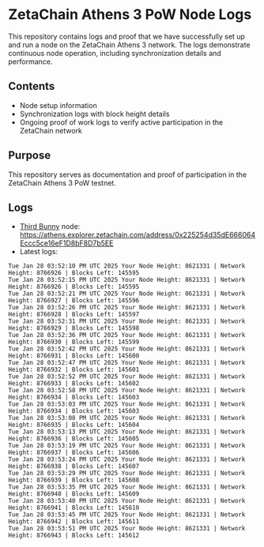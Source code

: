 # ZetaChain Athens 3 PoW Node Logs
This repository contains logs and proof that we have successfully set up and run a node on the ZetaChain Athens 3 network. The logs demonstrate continuous node operation, including synchronization details and performance.

## Contents
- Node setup information
- Synchronization logs with block height details
- Ongoing proof of work logs to verify active participation in the ZetaChain network

## Purpose
This repository serves as documentation and proof of participation in the ZetaChain Athens 3 PoW testnet.

## Logs

- [Third Bunny](https://thirdbunny.xyz/) node: https://athens.explorer.zetachain.com/address/0x225254d35dE666064Eccc5ce16eF1D8bF8D7b5EE
- Latest logs:
```
Tue Jan 28 03:52:10 PM UTC 2025 Your Node Height: 8621331 | Network Height: 8766926 | Blocks Left: 145595
Tue Jan 28 03:52:15 PM UTC 2025 Your Node Height: 8621331 | Network Height: 8766926 | Blocks Left: 145595
Tue Jan 28 03:52:21 PM UTC 2025 Your Node Height: 8621331 | Network Height: 8766927 | Blocks Left: 145596
Tue Jan 28 03:52:26 PM UTC 2025 Your Node Height: 8621331 | Network Height: 8766928 | Blocks Left: 145597
Tue Jan 28 03:52:31 PM UTC 2025 Your Node Height: 8621331 | Network Height: 8766929 | Blocks Left: 145598
Tue Jan 28 03:52:36 PM UTC 2025 Your Node Height: 8621331 | Network Height: 8766930 | Blocks Left: 145599
Tue Jan 28 03:52:42 PM UTC 2025 Your Node Height: 8621331 | Network Height: 8766931 | Blocks Left: 145600
Tue Jan 28 03:52:47 PM UTC 2025 Your Node Height: 8621331 | Network Height: 8766932 | Blocks Left: 145601
Tue Jan 28 03:52:52 PM UTC 2025 Your Node Height: 8621331 | Network Height: 8766933 | Blocks Left: 145602
Tue Jan 28 03:52:58 PM UTC 2025 Your Node Height: 8621331 | Network Height: 8766934 | Blocks Left: 145603
Tue Jan 28 03:53:03 PM UTC 2025 Your Node Height: 8621331 | Network Height: 8766934 | Blocks Left: 145603
Tue Jan 28 03:53:08 PM UTC 2025 Your Node Height: 8621331 | Network Height: 8766935 | Blocks Left: 145604
Tue Jan 28 03:53:13 PM UTC 2025 Your Node Height: 8621331 | Network Height: 8766936 | Blocks Left: 145605
Tue Jan 28 03:53:19 PM UTC 2025 Your Node Height: 8621331 | Network Height: 8766937 | Blocks Left: 145606
Tue Jan 28 03:53:24 PM UTC 2025 Your Node Height: 8621331 | Network Height: 8766938 | Blocks Left: 145607
Tue Jan 28 03:53:29 PM UTC 2025 Your Node Height: 8621331 | Network Height: 8766939 | Blocks Left: 145608
Tue Jan 28 03:53:35 PM UTC 2025 Your Node Height: 8621331 | Network Height: 8766940 | Blocks Left: 145609
Tue Jan 28 03:53:40 PM UTC 2025 Your Node Height: 8621331 | Network Height: 8766941 | Blocks Left: 145610
Tue Jan 28 03:53:45 PM UTC 2025 Your Node Height: 8621331 | Network Height: 8766942 | Blocks Left: 145611
Tue Jan 28 03:53:51 PM UTC 2025 Your Node Height: 8621331 | Network Height: 8766943 | Blocks Left: 145612
```

